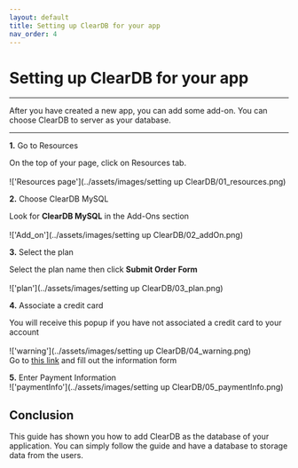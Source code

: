 ```yaml
---
layout: default
title: Setting up ClearDB for your app
nav_order: 4
---
```


# Setting up ClearDB for your app
******

After you have created a new app, you can add some add-on. You can choose ClearDB to server as your database.

******

**1.** Go to Resources

On the top of your page, click on Resources tab.
<br>
<br>
!['Resources page'](../assets/images/setting up ClearDB/01_resources.png)
<br>

**2.** Choose ClearDB MySQL

Look for **ClearDB MySQL** in the Add-Ons section
<br>
<br>
!['Add_on'](../assets/images/setting up ClearDB/02_addOn.png)
<br>

**3.** Select the plan

Select the plan name then click **Submit Order Form**
<br>
<br>
!['plan'](../assets/images/setting up ClearDB/03_plan.png)
<br>

**4.** Associate a credit card

You will receive this popup if you have not associated a credit card to your account
<br>
<br>
!['warning'](../assets/images/setting up ClearDB/04_warning.png)
<br>
Go to [this link](https://heroku.com/verify) and fill out the information form
<br>

**5.** Enter Payment Information
<br>
!['paymentInfo'](../assets/images/setting up ClearDB/05_paymentInfo.png)
<br>
## Conclusion
This guide has shown you how to add ClearDB as the database of your application. You can simply follow the guide and have a database to storage data from the users.
